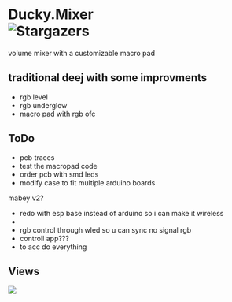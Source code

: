 # Ducky.Mixer  <br />  <img alt="Stargazers" src="https://img.shields.io/github/stars/i-is-evil-duck/ducky-mixer?style=for-the-badge&logo=starship&color=C9CBFF&logoColor=D9E0EE&labelColor=302D41">
volume mixer with a customizable macro pad

## traditional deej with some improvments
+ rgb level
+ rgb underglow
+ macro pad with rgb ofc

## ToDo
+ pcb traces
+ test the macropad code
+ order pcb with smd leds
+ modify case to fit multiple arduino boards


mabey v2?
+ redo with esp base instead of arduino so i can make it wireless
+ 
+ rgb control through wled so u can sync no signal rgb
+ controll app???
+ to acc do everything

## Views

<img src="https://count.getloli.com/get/@mixer-ducky?theme=rule34" />
